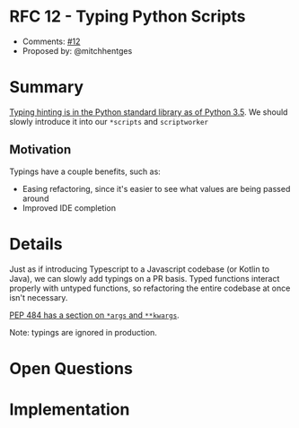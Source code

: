 # RFC 12 - Typing Python Scripts
* Comments: [#12](https://api.github.com/repos/mozilla-releng/releng-rfcs/issues/12)
* Proposed by: @mitchhentges

# Summary

[Typing hinting is in the Python standard library as of Python 3.5](https://docs.python.org/3/library/typing.html).
We should slowly introduce it into our `*scripts` and `scriptworker`

## Motivation

Typings have a couple benefits, such as:
* Easing refactoring, since it's easier to see what values are being passed around
* Improved IDE completion

# Details

Just as if introducing Typescript to a Javascript codebase (or Kotlin to Java), we can slowly add typings on a PR basis.
Typed functions interact properly with untyped functions, so refactoring the entire codebase at once isn't necessary.

[PEP 484 has a section on `*args` and `**kwargs`](https://www.python.org/dev/peps/pep-0484/#arbitrary-argument-lists-and-default-argument-values).

Note: typings are ignored in production.

# Open Questions

# Implementation
